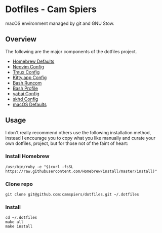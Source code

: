 # Dotfiles - Cam Spiers

macOS environment managed by git and GNU Stow.

## Overview

The following are the major components of the dotfiles project.

- [Homebrew Defaults](extra/homebrew/Brewfile)
- [Neovim Config](files/.config/nvim/init.lua)
- [Tmux Config](files/.tmux.conf)
- [Kitty.app Config](files/.config/kitty/kitty.conf)
- [Bash Runcom](files/.bashrc)
- [Bash Profile](files/.bash_profile)
- [yabai Config](files/.config/yabai/yabairc)
- [skhd Config](files/.config/skhd/skhdrc)
- [macOS Defaults](scripts/macos)

## Usage

I don't really recommend others use the following installation method, instead
I encourage you to copy what you like manually and curate your own dotfiles,
project, but for those not of the faint of heart:

### Install Homebrew

```
/usr/bin/ruby -e "$(curl -fsSL https://raw.githubusercontent.com/Homebrew/install/master/install)"
```

### Clone repo

```
git clone git@github.com:camspiers/dotfiles.git ~/.dotfiles
```

### Install

```
cd ~/.dotfiles
make all
make install
```
